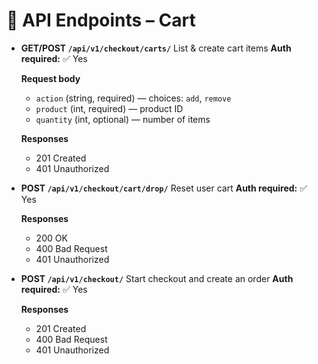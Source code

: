 # 🛒 API Endpoints – Cart

- **GET/POST `/api/v1/checkout/carts/`**
  List & create cart items
  **Auth required:** ✅ Yes

  **Request body**
  - `action` (string, required) — choices: `add`, `remove`
  - `product` (int, required) — product ID
  - `quantity` (int, optional) — number of items

  **Responses**
  - 201 Created
  - 401 Unauthorized

- **POST `/api/v1/checkout/cart/drop/`**
  Reset user cart
  **Auth required:** ✅ Yes

  **Responses**
  - 200 OK
  - 400 Bad Request
  - 401 Unauthorized

- **POST `/api/v1/checkout/`**
  Start checkout and create an order
  **Auth required:** ✅ Yes

  **Responses**
  - 201 Created
  - 400 Bad Request
  - 401 Unauthorized
